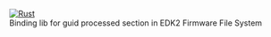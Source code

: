 [![Rust](https://github.com/PaddyThePaddy/edk2-guid-process-sys/actions/workflows/rust.yml/badge.svg)](https://github.com/PaddyThePaddy/edk2-guid-process-sys/actions/workflows/rust.yml)  
Binding lib for guid processed section in EDK2 Firmware File System